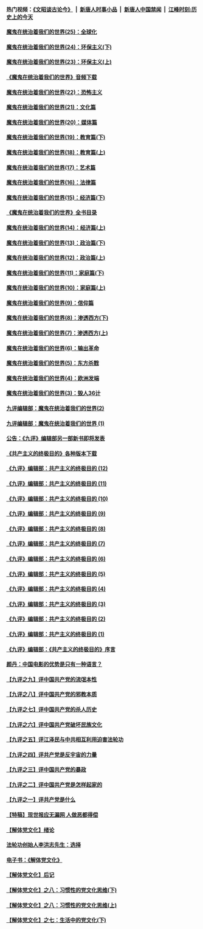 #### 热门视频：[《文昭谈古论今》](https://github.com/gfw-breaker/wenzhao/blob/master/README.md?t=11012133) &nbsp;|&nbsp; [新唐人时事小品](https://github.com/gfw-breaker/ntdtv-comedy/blob/master/README.md?t=11012133) &nbsp;|&nbsp; [新唐人中国禁闻](https://github.com/gfw-breaker/ntdtv-news/blob/master/README.md?t=11012133) &nbsp;|&nbsp; [江峰时刻:历史上的今天](https://github.com/gfw-breaker/today-in-history/blob/master/README.md?t=11012133) 

#### [魔鬼在统治着我们的世界(25)：全球化](../pages/nsc422/n10788205.md?t=11012133) 

#### [魔鬼在统治着我们的世界(24)：环保主义(下)](../pages/nsc422/n10695307.md?t=11012133) 

#### [魔鬼在统治着我们的世界(23)：环保主义(上)](../pages/nsc422/n10688613.md?t=11012133) 

#### [《魔鬼在统治着我们的世界》音频下载](../pages/nsc422/n10635553.md?t=11012133) 

#### [魔鬼在统治着我们的世界(22)：恐怖主义](../pages/nsc422/n10614727.md?t=11012133) 

#### [魔鬼在统治着我们的世界(21)：文化篇](../pages/nsc422/n10597706.md?t=11012133) 

#### [魔鬼在统治着我们的世界(20)：媒体篇](../pages/nsc422/n10586579.md?t=11012133) 

#### [魔鬼在统治着我们的世界(19)：教育篇(下)](../pages/nsc422/n10564808.md?t=11012133) 

#### [魔鬼在统治着我们的世界(18)：教育篇(上)](../pages/nsc422/n10526970.md?t=11012133) 

#### [魔鬼在统治着我们的世界(17)：艺术篇](../pages/nsc422/n10499093.md?t=11012133) 

#### [魔鬼在统治着我们的世界(16)：法律篇](../pages/nsc422/n10485969.md?t=11012133) 

#### [魔鬼在统治着我们的世界(15)：经济篇(下)](../pages/nsc422/n10469975.md?t=11012133) 

#### [《魔鬼在统治着我们的世界》全书目录](../pages/nsc422/n10464261.md?t=11012133) 

#### [魔鬼在统治着我们的世界(14)：经济篇(上)](../pages/nsc422/n10457370.md?t=11012133) 

#### [魔鬼在统治着我们的世界(13)：政治篇(下)](../pages/nsc422/n10448270.md?t=11012133) 

#### [魔鬼在统治着我们的世界(12)：政治篇(上)](../pages/nsc422/n10444576.md?t=11012133) 

#### [魔鬼在统治着我们的世界(11)：家庭篇(下)](../pages/nsc422/n10440961.md?t=11012133) 

#### [魔鬼在统治着我们的世界(10)：家庭篇(上)](../pages/nsc422/n10435448.md?t=11012133) 

#### [魔鬼在统治着我们的世界(9)：信仰篇](../pages/nsc422/n10432159.md?t=11012133) 

#### [魔鬼在统治着我们的世界(8)：渗透西方(下)](../pages/nsc422/n10429603.md?t=11012133) 

#### [魔鬼在统治着我们的世界(7)：渗透西方(上)](../pages/nsc422/n10426013.md?t=11012133) 

#### [魔鬼在统治着我们的世界(6)：输出革命](../pages/nsc422/n10421536.md?t=11012133) 

#### [魔鬼在统治着我们的世界(5)：东方杀戮](../pages/nsc422/n10417707.md?t=11012133) 

#### [魔鬼在统治着我们的世界(4)：欧洲发端](../pages/nsc422/n10414890.md?t=11012133) 

#### [魔鬼在统治着我们的世界(3)：毁人36计](../pages/nsc422/n10411583.md?t=11012133) 

#### [九评编辑部：魔鬼在统治着我们的世界(2)](../pages/nsc422/n10410036.md?t=11012133) 

#### [九评编辑部：魔鬼在统治着我们的世界 (1)](../pages/nsc422/n10406825.md?t=11012133) 

#### [公告：《九评》编辑部另一部新书即将发表](../pages/nsc422/n10405104.md?t=11012133) 

#### [《共产主义的终极目的》各种版本下载](../pages/nsc422/n10022138.md?t=11012133) 

#### [《九评》编辑部：共产主义的终极目的 (12)](../pages/nsc422/n9933272.md?t=11012133) 

#### [《九评》编辑部：共产主义的终极目的 (11)](../pages/nsc422/n9924973.md?t=11012133) 

#### [《九评》编辑部：共产主义的终极目的 (10)](../pages/nsc422/n9920883.md?t=11012133) 

#### [《九评》编辑部：共产主义的终极目的 (9)](../pages/nsc422/n9916363.md?t=11012133) 

#### [《九评》编辑部：共产主义的终极目的 (8)](../pages/nsc422/n9912488.md?t=11012133) 

#### [《九评》编辑部：共产主义的终极目的 (7)](../pages/nsc422/n9901176.md?t=11012133) 

#### [《九评》编辑部：共产主义的终极目的 (6)](../pages/nsc422/n9899359.md?t=11012133) 

#### [《九评》编辑部：共产主义的终极目的 (5)](../pages/nsc422/n9893174.md?t=11012133) 

#### [《九评》编辑部：共产主义的终极目的 (4)](../pages/nsc422/n9891246.md?t=11012133) 

#### [《九评》编辑部：共产主义的终极目的 (3)](../pages/nsc422/n9879879.md?t=11012133) 

#### [《九评》编辑部：共产主义的终极目的 (2)](../pages/nsc422/n9876205.md?t=11012133) 

#### [《九评》编辑部：共产主义的终极目的 (1)](../pages/nsc422/n9865857.md?t=11012133) 

#### [《九评》编辑部：《共产主义的终极目的》序言](../pages/nsc422/n9862666.md?t=11012133) 

#### [颜丹：中国电影的优势是只有一种语言？](../pages/nsc422/n9583062.md?t=11012133) 

#### [【九评之九】评中国共产党的流氓本性](../pages/nsc422/n737542.md?t=11012133) 

#### [【九评之八】评中国共产党的邪教本质](../pages/nsc422/n735942.md?t=11012133) 

#### [【九评之七】评中国共产党的杀人历史](../pages/nsc422/n733806.md?t=11012133) 

#### [【九评之六】评中国共产党破坏民族文化](../pages/nsc422/n731667.md?t=11012133) 

#### [【九评之五】评江泽民与中共相互利用迫害法轮功](../pages/nsc422/n730058.md?t=11012133) 

#### [【九评之四】评共产党是反宇宙的力量](../pages/nsc422/n727814.md?t=11012133) 

#### [【九评之三】评中国共产党的暴政](../pages/nsc422/n725597.md?t=11012133) 

#### [【九评之二】评中国共产党是怎样起家的](../pages/nsc422/n723946.md?t=11012133) 

#### [【九评之一】评共产党是什么](../pages/nsc422/n722529.md?t=11012133) 

#### [【特稿】现世报应无漏网 人做恶都得偿](../pages/nsc422/n4215167.md?t=11012133) 

#### [【解体党文化】绪论](../pages/nsc422/n1449356.md?t=11012133) 

#### [法轮功创始人李洪志先生：选择](../pages/nsc422/n3580738.md?t=11012133) 

#### [电子书：《解体党文化》](../pages/nsc422/n1573484.md?t=11012133) 

#### [【解体党文化】后记](../pages/nsc422/n1531999.md?t=11012133) 

#### [【解体党文化】之八：习惯性的党文化思维(下)](../pages/nsc422/n1526477.md?t=11012133) 

#### [【解体党文化】之八：习惯性的党文化思维(上)](../pages/nsc422/n1520631.md?t=11012133) 

#### [【解体党文化】之七：生活中的党文化(下)](../pages/nsc422/n1513446.md?t=11012133) 

